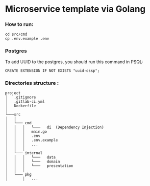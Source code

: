 # Microservice template via Golang

### How to run:

```shell
cd src/cmd
cp .env.example .env
```

### Postgres

To add UUID to the postgres, you should run this command in PSQL:

```shell
CREATE EXTENSION IF NOT EXISTS "uuid-ossp";
```

### Directories structure :

```
project
│   .gitignore
│   .gitlab-ci.yml
│   Dockerfile    
│
└───src
│   │
│   └─── cmd
│   │   │   └───   di  (Dependency Injection)
│   │   │   main.go
│   │   │   .env
│   │   │   .env.example
│   │   │   ...
│   │   │   
│   └─── internal
│   │   │   └───   data
│   │   │   └───   domain
│   │   │   └───   presentation
│   │   │
│   └─── pkg
│       │   ...
```

